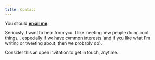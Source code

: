 ```yaml
---
title: Contact
---
```



You should **[email me](mailto:bbraun7@gmail.com)**.

Seriously. I want to hear from you. I like meeting new people doing cool things... especially if we have common interests (and if you like what I'm [writing](/articles) or [tweeting](https://twitter.com/BryanEBraun) about, then we probably do).

Consider this an open invitation to get in touch, anytime.
